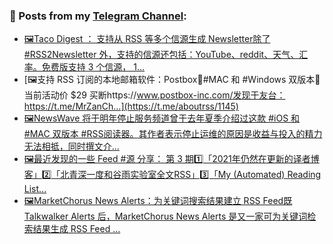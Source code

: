 ### 📰 Posts from my [Telegram Channel](https://t.me/s/aboutrss):
<!-- BLOG-POST-LIST:START -->
- [🖼Taco Digest ： 支持从 RSS 等多个信源生成 Newsletter除了 #RSS2Newsletter 外，支持的信源还包括：YouTube、reddit、天气、汇率。免费版支持 3 个信源， 1...](https://t.me/aboutrss/1146)
- [🖼支持 RSS 订阅的本地邮箱软件：Postbox🔸#MAC 和 #Windows 双版本🔸当前活动价 $29 买断https://www.postbox-inc.com/发现于友台：https://t.me/MrZanCh...](https://t.me/aboutrss/1145)
- [🖼NewsWave 将于明年停止服务频道曾于去年夏季介绍过这款 #iOS 和 #MAC 双版本 #RSS阅读器。其作者表示停止运维的原因是收益与投入的精力无法相抵，同时撰文介...](https://t.me/aboutrss/1144)
- [🖼最近发现的一些 Feed #源 分享： 第 3 期1️⃣「2021年仍然在更新的译者博客」2️⃣「北青深一度和谷雨实验室全文RSS」3️⃣「My &lpar;Automated&rpar; Reading List...](https://t.me/aboutrss/1143)
- [🖼MarketChorus News Alerts：为关键词搜索结果建立 RSS Feed既 Talkwalker Alerts 后，MarketChorus News Alerts 是又一家可为关键词检索结果生成 RSS Feed ...](https://t.me/aboutrss/1142)
<!-- BLOG-POST-LIST:END -->

<!--
**AboutRSS/AboutRSS** is a ✨ _special_ ✨ repository because its `README.md` (this file) appears on your GitHub profile.

Here are some ideas to get you started:

- 🔭 I’m currently working on ...
- 🌱 I’m currently learning ...
- 👯 I’m looking to collaborate on ...
- 🤔 I’m looking for help with ...
- 💬 Ask me about ...
- 📫 How to reach me: ...
- 😄 Pronouns: ...
- ⚡ Fun fact: ...
-->
